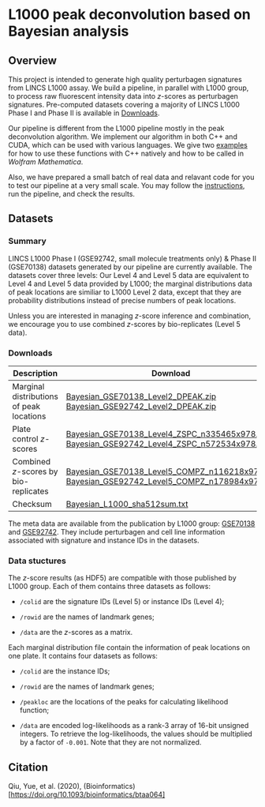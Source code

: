 # L1000 peak deconvolution based on Bayesian analysis

## Overview
This project is intended to generate high quality perturbagen signatures from LINCS L1000 assay. We build a pipeline, in parallel with L1000 group, to process raw fluorescent intensity data into *z*-scores as perturbagen signatures. Pre-computed datasets covering a majority of LINCS L1000 Phase I and Phase II is available in [Downloads](#Downloads). 

Our pipeline is different from the L1000 pipeline mostly in the peak deconvolution algorithm. We implement our algorithm in both C++ and CUDA, which can be used with various languages. We give two [examples](/example) for how to use these functions with C++ natively and how to be called in *Wolfram Mathematica*. 

Also, we have prepared a small batch of real data and relavant code for you to test our pipeline at a very small scale. You may follow the [instructions](/pipeline), run the pipeline, and check the results.
 
## Datasets

### Summary
LINCS L1000 Phase I (GSE92742, small molecule treatments only) & Phase II (GSE70138) datasets generated by our pipeline are currently available. The datasets cover three levels: Our Level 4 and Level 5 data are equivalent to Level 4 and Level 5 data provided by L1000; the marginal distributions data of peak locations are similiar to L1000 Level 2 data, except that they are probability distributions instead of precise numbers of peak locations.

Unless you are interested in managing *z*-score inference and combination, we encourage you to use combined *z*-scores by bio-replicates (Level 5 data). 

### Downloads


| Description                               | Download                                      |
| ----------------------------------------- | --------------------------------------------- |
| Marginal distributions of peak locations  | [Bayesian_GSE70138_Level2_DPEAK.zip](http://callisto.astro.columbia.edu/files/L1000/Bayesian_GSE70138_Level2_DPEAK.zip)<br>[Bayesian_GSE92742_Level2_DPEAK.zip](http://callisto.astro.columbia.edu/files/L1000/Bayesian_GSE92742_Level2_DPEAK.zip)|
| Plate control *z*-scores                  | [Bayesian_GSE70138_Level4_ZSPC_n335465x978.h5](http://callisto.astro.columbia.edu/files/L1000/Bayesian_GSE70138_Level4_ZSPC_n335465x978.h5)<br>[Bayesian_GSE92742_Level4_ZSPC_n572534x978.h5](http://callisto.astro.columbia.edu/files/L1000/Bayesian_GSE92742_Level4_ZSPC_n572534x978.h5)|
| Combined *z*-scores by bio-replicates     | [Bayesian_GSE70138_Level5_COMPZ_n116218x978.h5](http://callisto.astro.columbia.edu/files/L1000/Bayesian_GSE70138_Level5_COMPZ_n116218x978.h5)<br>[Bayesian_GSE92742_Level5_COMPZ_n178984x978.h5](http://callisto.astro.columbia.edu/files/L1000/Bayesian_GSE92742_Level5_COMPZ_n178984x978.h5)|
| Checksum                                  | [Bayesian_L1000_sha512sum.txt](http://callisto.astro.columbia.edu/files/L1000/Bayesian_L1000_sha512sum.txt)|

The meta data are available from the publication by L1000 group: [GSE70138](https://www.ncbi.nlm.nih.gov/geo/query/acc.cgi?acc=GSE70138) and [GSE92742](https://www.ncbi.nlm.nih.gov/geo/query/acc.cgi?acc=GSE92742). They include perturbagen and cell line information associated with signature and instance IDs in the datasets.

### Data stuctures

The *z*-score results (as HDF5) are compatible with those published by L1000 group. Each of them contains three datasets as follows:

* `/colid` are the signature IDs (Level 5) or instance IDs (Level 4);

* `/rowid` are the names of landmark genes;

* `/data` are the *z*-scores as a matrix.

Each marginal distribution file contain the information of peak locations on one plate. It contains four datasets as follows:

* `/colid` are the instance IDs;

* `/rowid` are the names of landmark genes;

* `/peakloc` are the locations of the peaks for calculating likelihood function;

* `/data` are encoded log-likelihoods as a rank-3 array of 16-bit unsigned integers. To retrieve the log-likelihoods, the values should be multiplied by a factor of `-0.001`. Note that they are not normalized. 

## Citation

Qiu, Yue, et al. (2020), (Bioinformatics)[https://doi.org/10.1093/bioinformatics/btaa064]
